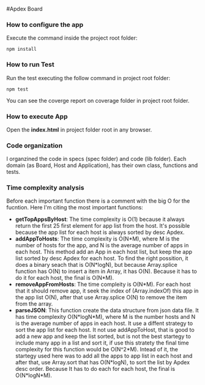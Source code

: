 #Apdex Board

### How to configure the app
Execute the command inside the project root folder:
```
npm install
```

### How to run Test
Run the test executing the follow command in project root folder:
```
npm test
```
You can see the coverge report on coverage folder in project root folder.

### How to execute App
Open the **index.html** in project folder root in any browser.

### Code organization

I organzined the code in specs (spec folder) and code (lib folder). Each domain (as Board, Host and Application), has their own class, functions and tests.

### Time complexity analysis

Before each important function there is a comment with the big O for the fucntion. Here I'm citing the most important functions:

* **getTopAppsByHost**: The time complexity is O(1) because it always return the first 25 first element for app list from the host. It's possible because the app list for each host is always sorted by desc Apdex. 
*  **addAppToHosts**: The time complexity is O(N\*M), where M is the number of hosts for the app, and N is the average number of apps in each host. This method add an App in each host list, but keep the app list sorted by desc Apdex for each host. To find the right possition, it does a binary seach that is O(N\*logN), but because Array.splice function has O(N) to insert a item in Array, it has O(N). Because it has to do it for each host, the final is O(N\*M).
*  **removeAppFromHosts**: The time compleity is O(N\*M). For each host that it should remove app, it seek the index of (Array.indexOf) this app in the app list O(N), after that use Array.splice O(N) to remove the item from the array.
*   **parseJSON**: This function create the data structure from json data file. It has time complexity O(N\*logN\*M), where M is the number hosts and N is the average number of apps in each host. It use a diffent strategy to sort the app list for each host. It not use addAppToHost, that is good to add a new app and keep the list sorted, but is not the best startegy to include many app in a list and sort it, if use this stratety the final time complexity for this function would be O(N^2\*M). Intead of it, the startegy used here was to add all the apps to app list in each host and after that, use Array.sort that has O(N\*logN), to sort the list by Apdex desc order. Because It has to do each for each host, the final is O(N\*logN\*M).
